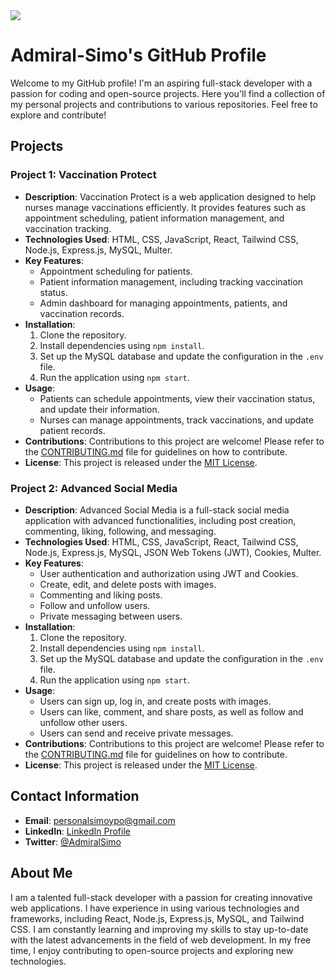 <img src='https://user-images.githubusercontent.com/64846892/125523449-8c6fc34f-aa24-4951-93cb-1ef68632c351.png' />

# Admiral-Simo's GitHub Profile

Welcome to my GitHub profile! I'm an aspiring full-stack developer with a passion for coding and open-source projects. Here you'll find a collection of my personal projects and contributions to various repositories. Feel free to explore and contribute!

## Projects

### Project 1: Vaccination Protect

- **Description**: Vaccination Protect is a web application designed to help nurses manage vaccinations efficiently. It provides features such as appointment scheduling, patient information management, and vaccination tracking.
- **Technologies Used**: HTML, CSS, JavaScript, React, Tailwind CSS, Node.js, Express.js, MySQL, Multer.
- **Key Features**: 
  - Appointment scheduling for patients.
  - Patient information management, including tracking vaccination status.
  - Admin dashboard for managing appointments, patients, and vaccination records.
- **Installation**: 
  1. Clone the repository.
  2. Install dependencies using `npm install`.
  3. Set up the MySQL database and update the configuration in the `.env` file.
  4. Run the application using `npm start`.
- **Usage**: 
  - Patients can schedule appointments, view their vaccination status, and update their information.
  - Nurses can manage appointments, track vaccinations, and update patient records.
- **Contributions**: Contributions to this project are welcome! Please refer to the [CONTRIBUTING.md](link-to-contributing.md) file for guidelines on how to contribute.
- **License**: This project is released under the [MIT License](link-to-license).

### Project 2: Advanced Social Media

- **Description**: Advanced Social Media is a full-stack social media application with advanced functionalities, including post creation, commenting, liking, following, and messaging.
- **Technologies Used**: HTML, CSS, JavaScript, React, Tailwind CSS, Node.js, Express.js, MySQL, JSON Web Tokens (JWT), Cookies, Multer.
- **Key Features**: 
  - User authentication and authorization using JWT and Cookies.
  - Create, edit, and delete posts with images.
  - Commenting and liking posts.
  - Follow and unfollow users.
  - Private messaging between users.
- **Installation**: 
  1. Clone the repository.
  2. Install dependencies using `npm install`.
  3. Set up the MySQL database and update the configuration in the `.env` file.
  4. Run the application using `npm start`.
- **Usage**: 
  - Users can sign up, log in, and create posts with images.
  - Users can like, comment, and share posts, as well as follow and unfollow other users.
  - Users can send and receive private messages.
- **Contributions**: Contributions to this project are welcome! Please refer to the [CONTRIBUTING.md](link-to-contributing.md) file for guidelines on how to contribute.
- **License**: This project is released under the [MIT License](link-to-license).

## Contact Information

- **Email**: personalsimoypo@gmail.com
- **LinkedIn**: [LinkedIn Profile](https://www.linkedin.com/in/admiral-simo/)
- **Twitter**: [@AdmiralSimo](https://twitter.com/AdmiralSimo)

## About Me

I am a talented full-stack developer with a passion for creating innovative web applications. I have experience in using various technologies and frameworks, including React, Node.js, Express.js, MySQL, and Tailwind CSS. I am constantly learning and improving my skills to stay up-to-date with the latest advancements in the field of web development. In my free time, I enjoy contributing to open-source projects and exploring new technologies.
